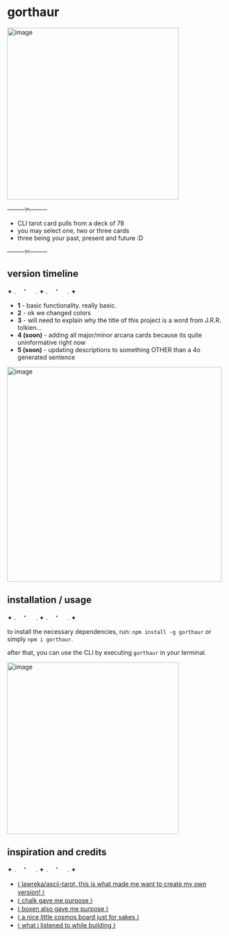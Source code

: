 # gorthaur


<img width="395" alt="image" src="https://github.com/user-attachments/assets/b0aa45df-837a-4b00-97ea-c23a9a96282f" />


────୨ৎ────

- CLI tarot card pulls from a deck of 78
- you may select one, two or three cards
- three being your past, present and future :D
  
────୨ৎ────

## version timeline
✦ . 　⁺ 　 . ✦ . 　⁺ 　 . ✦
- **1** - basic functionality. really basic.
- **2** - ok we changed colors
- **3** - will need to explain why the title of this project is a word from J.R.R. tolkien...
- **4 (soon)** - adding all major/minor arcana cards because its quite uninformative right now
- **5 (soon)** - updating descriptions to something OTHER than a 4o generated sentence 


<img width="494" alt="image" src="https://github.com/user-attachments/assets/ddb5df09-26c6-4f20-b327-b1390506fde3" />


## installation / usage
✦ . 　⁺ 　 . ✦ . 　⁺ 　 . ✦

to install the necessary dependencies, run: `npm install -g gorthaur` or simply `npm i gorthaur`.

after that, you can use the CLI by executing `gorthaur` in your terminal.

<img width="395" alt="image" src="https://github.com/user-attachments/assets/05dd21ea-7ff6-499f-b4da-e2f144af57c1" />

## inspiration and credits
✦ . 　⁺ 　 . ✦ . 　⁺ 　 . ✦

- [꒰ lawreka/ascii-tarot, this is what made me want to create my own version! ꒱](https://github.com/lawreka/ascii-tarot)
- [꒰ chalk gave me purpose ꒱](https://github.com/chalk/chalk?tab=readme-ov-file#why-not-switch-to-a-smaller-coloring-package)
- [꒰ boxen also gave me purpose ꒱](https://github.com/sindresorhus/boxen)
- [꒰ a nice little cosmos board just for sakes ꒱](https://www.cosmos.so/maisy/fantasy-in-flesh)
- [꒰ what i listened to while building ꒱](https://open.spotify.com/playlist/4iBQP8CuNWFpuhONHMVg61?si=16306c0a8edf4351)
